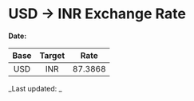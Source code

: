 # USD → INR Exchange Rate

**Date:** 

| Base | Target | Rate  |
|:----:|:------:|:-----:|
| USD  | INR    | 87.3868 |

_Last updated: _
